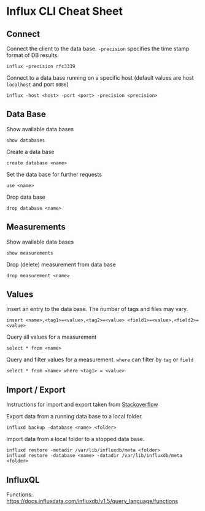 # Influx CLI Cheat Sheet

## Connect

Connect the client to the data base. `-precision` specifies the time stamp format of DB results.

    influx -precision rfc3339

Connect to a data base running on a specific host (default values are host `localhost` and port `8086`)

    influx -host <host> -port <port> -precision <precision>

## Data Base

Show available data bases

    show databases

Create a data base

    create database <name>

Set the data base for further requests

    use <name>

Drop data base

    drop database <name>

## Measurements

Show available data bases

    show measurements

Drop (delete) measurement from data base

    drop measurement <name>

## Values

Insert an entry to the data base. The number of tags and files may vary.

    insert <name>,<tag1>=<value>,<tag2>=<value> <field1>=<value>,<field2>=<value>

Query all values for a measurement

    select * from <name>

Query and filter values for a measurement. `where` can filter by `tag` or `field`

    select * from <name> where <tag1> = <value>

## Import / Export

Instructions for import and export taken from [Stackoverflow](https://stackoverflow.com/questions/27779472/export-data-from-influxdb)

Export data from a running data base to a local folder.

    influxd backup -database <name> <folder>
    
Import data from a local folder to a stopped data base.

    influxd restore -metadir /var/lib/influxdb/meta <folder>
    influxd restore -database <name> -datadir /var/lib/influxdb/meta <folder>

## InfluxQL

Functions: https://docs.influxdata.com/influxdb/v1.5/query_language/functions
